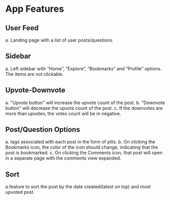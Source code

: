 # App Features


## User Feed
a. Landing page with a list of user posts/questions.

## Sidebar
a. Left sidebar with “Home”, “Explore”, “Bookmarks” and “Profile” options. The items are not clickable.

## Upvote-Downvote
a. "Upvote button" will increase the upvote count of the post.
b. "Downvote button" will decrease the upvote count of the post.
c. If the downvotes are more than upvotes, the votes count will be in negative.

## Post/Question Options
a. tags associated with each post in the form of pills.
b. On clicking the Bookmarks icon, the color of the icon should change, indicating that the post is bookmarked.
c. On clicking the Comments icon, that post will open in a separate page with the comments view expanded.

## Sort
a.feature to sort the post by the date created(latest on top) and most upvoted post.



